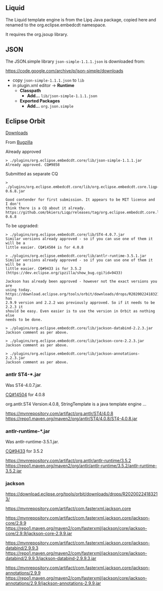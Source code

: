 ## Liquid

The Liquid template engine is from the Lipq Java package, copied
here and renamed to the org.eclipse.embedcdt namespace.

It requires the org.jsoup library.
 
## JSON

The JSON.simple library `json-simple-1.1.1.json` is downloaded from:

https://code.google.com/archive/p/json-simple/downloads

* copy `json-simple-1.1.1.json` to `lib`
* in plugin.xml editor -> **Runtime**
  * **Classpath**
    * **Add...** `lib/json-simple-1.1.1.json`
  * **Exported Packages**
    * **Add...** `org.json.simple`
     
     
## Eclipse Orbit

[Downloads](https://download.eclipse.org/tools/orbit/downloads/)

From [Bugzilla](https://dev.eclipse.org/ipzilla/show_bug.cgi?id=21415#c27)

Already approved

```
> ./plugins/org.eclipse.embedcdt.core/lib/json-simple-1.1.1.jar
Already approved. CQ#9858
```

Submitted as separate CQ

```
> ./plugins/org.eclipse.embedcdt.core/lib/org.eclipse.embedcdt.core.liqp-0.6.8.jar

Good contender for first submission. It appears to be MIT license and I don't
think there is a CQ about it already.
https://github.com/bkiers/Liqp/releases/tag/org.eclipse.embedcdt.core.liqp-0.6.8
```

To be upgraded:

```
> ./plugins/org.eclipse.embedcdt.core/lib/ST4-4.0.7.jar
Similar versions already approved - so if you can use one of them it will be a
little easier. CQ#14504 is for 4.0.8

> ./plugins/org.eclipse.embedcdt.core/lib/antlr-runtime-3.5.1.jar
Similar versions already approved - so if you can use one of them it will be a
little easier. CQ#9433 is for 3.5.2 (https://dev.eclipse.org/ipzilla/show_bug.cgi?id=9433)

Jackson has already been approved - however not the exact versions you are
using today.
https://download.eclipse.org/tools/orbit/downloads/drops/R20200224183213/ has
2.9.9 version and 2.2.2 was previously approved. So if it needs to be 2.2.3 it
should be easy. Even easier is to use the version in Orbit as nothing else
needs to be done.

> ./plugins/org.eclipse.embedcdt.core/lib/jackson-databind-2.2.3.jar
Jackson comment as per above.

> ./plugins/org.eclipse.embedcdt.core/lib/jackson-core-2.2.3.jar
Jackson comment as per above.

> ./plugins/org.eclipse.embedcdt.core/lib/jackson-annotations-2.2.3.jar
Jackson comment as per above.

```


### antlr ST4-*.jar

Was ST4-4.0.7.jar.

[CQ#14504](https://dev.eclipse.org/ipzilla/show_bug.cgi?id=14504) for 4.0.8

org.antlr.ST4 Version:4.0.8, StringTemplate is a java template engine ...

https://mvnrepository.com/artifact/org.antlr/ST4/4.0.8
https://repo1.maven.org/maven2/org/antlr/ST4/4.0.8/ST4-4.0.8.jar

### antlr-runtime-*.jar

Was antlr-runtime-3.5.1.jar.

[CQ#9433](https://dev.eclipse.org/ipzilla/show_bug.cgi?id=9433) for 3.5.2

https://mvnrepository.com/artifact/org.antlr/antlr-runtime/3.5.2
https://repo1.maven.org/maven2/org/antlr/antlr-runtime/3.5.2/antlr-runtime-3.5.2.jar

### jackson

https://download.eclipse.org/tools/orbit/downloads/drops/R20200224183213/

https://mvnrepository.com/artifact/com.fasterxml.jackson.core

https://mvnrepository.com/artifact/com.fasterxml.jackson.core/jackson-core/2.9.9
https://repo1.maven.org/maven2/com/fasterxml/jackson/core/jackson-core/2.9.9/jackson-core-2.9.9.jar

https://mvnrepository.com/artifact/com.fasterxml.jackson.core/jackson-databind/2.9.9.3
https://repo1.maven.org/maven2/com/fasterxml/jackson/core/jackson-databind/2.9.9.3/jackson-databind-2.9.9.3.jar

https://mvnrepository.com/artifact/com.fasterxml.jackson.core/jackson-annotations/2.9.9
https://repo1.maven.org/maven2/com/fasterxml/jackson/core/jackson-annotations/2.9.9/jackson-annotations-2.9.9.jar





